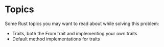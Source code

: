 # Topics

Some Rust topics you may want to read about while solving this problem:

- Traits, both the From trait and implementing your own traits
- Default method implementations for traits
